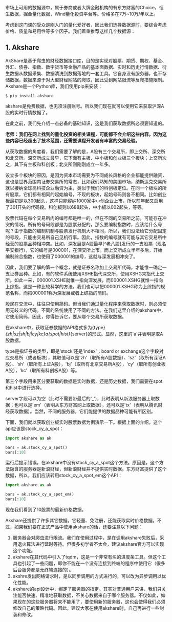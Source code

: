
市场上可用的数据源中，属于券商或者大牌金融机构的有东方财富的Choice，恒生数据，掘金量化数据，Wind量化投资平台等。价格多在7万~10万/年以上。

考虑到这门课的受众是刚入门的量化爱好者，因此我们选择数据源时，要综合考虑价格、质量和易用性等多个因子。我们着重推荐这样几个数据源：

## 1. Akshare
AkShare是基于爬虫的财经数据接口库，目的是实现对股票、期货、期权、基金、外汇、债券、指数、数字货币等金融产品的基本面数据、实时和历史行情数据、衍生数据从数据采集、数据清洗到数据落地的一套工具。它自身没有服务器，也不存储数据，数据来源于对大型财经网站的爬取，因此受到网站限流等反爬措施限制。
Akshare是一个Python库，我们使用pip来安装：
```shell
$ pip install akshare
```
akshare是免费数据，也无须注册账号。所以我们现在就可以使用它来获取沪深A股的实时行情数据了。

在此之前，我们先介绍一点必备的基础知识，这是我们获取数据所必须要知道的。

**老师：我们在网上找到的量化投资的相关课程，可能都不会介绍这些内容。因为这些内容已经超出了技术范围，还需要课程开发者有丰富的交易经验。**

从获取数据的角度看，我们需要了解的是，A股有三个交易所，即上交所、深交所和北交所。深交所成立最早，它下面有主板、中小板和创业板三个板块；上交所次之，其下有主板和科创板；北交所则刚刚成立一年多。

设立多个板块的原因，是因为资本市场需要为不同成长风格的企业都能提供融资，这也是世界范围内证券交易所的常态，比如我们熟知的美国市场，纳斯达克交易所就以接纳全球高科技企业融资为主，类似于我们的科创板定位。在同一个板块的所有股票，它们都有相同的起始编号，不现的板块，起始号码则各不相同。比如创业板最初是以300起头，这样只能容纳1000家中小创企业上市，所以前年起又启用了301开头的代码段。科创板则以688起头，中小板以002起头，等等。

股票代码在每个交易所内的编号都是唯一的，但在不同的交易所之前，可能存在冲突的情况。所有的号码段都是为股票分配的，那么要编制指数时，应该给什么号呢？由于指数的编制机制与股票发行机制大不相同，所以，我们没法给它分配固定的号段，只能由交易所自己见机行事。因此，指数的编号就有可能与其它交易所中经营的股票品种相冲突。比如，深发展是A股最早[^老八股]发行的一支股票（现名平安银行），它的编号是000001，在深交所上市。而上交所成立半年多后，开始编制综合指数，也使用了000001的编号，这就与深发展相冲突了。

因此，我们要了解的第一个概念，就是证券名称加上交易所代码，才能惟一确定一支证券品种。比如，有的软件系统使用XSHE指代深交所，使用XSHG来指代上交所。如此一来，000001.XSHE就惟一指向深发展，而000001.XSHG就惟一指向上综指。这是一种比较科学的方法。我们也可以把000001.XSHG称为上综指的规范名称，而把000001称为深发展或者上综指的简码。

股民在交流中，往往只使用简码。但当我们通过量化程序来获取数据时，则必须使用无歧义的代码。不同的系统使用了不同的方法。在我们这里介绍的akshare中，它使用简码，因此，你得告诉它，要从哪个交易所获取数据。

在akshare中，获取证券数据的API格式多为{type}_{zh|sz|sh|bj|cy|kc}_a_{spot|hist}_{server}的形式。显然，这里的'a'并表明是取A股数据。

type是指证券的类型，即是'stock'还是'index'；board or exchange这个字段对应交易所（或者板块），其取值可以是'zh'（取所有A股数据）、'sz'（取所有深证A股）、'sh'（取所有上证A股），'bj'（取所有北京交易所A股），'cy'（取所有创业板A股），'kc'（取所有科创板A股）等。

第三个字段用来区分要获取的数据是实时数据，还是历史数据，我们需要在spot和hist中进行选择。

server字段可以为空（此时不需要带最后的'_')，此时表明从新浪服务器上取数据；也可以是'em'（表明从东方财富网上取数据），还可以是'tx'（表明从腾讯财经获取数据）。当然，不同的服务器，它们能提供的数据品种可能有所区别。

下面，我们就以获取创业板实时股票数据为例演示一下。根据上面的介绍，这个api应该是stock_cy_a_spot：

```python
import akshare as ak

bars = ak.stock_cy_a_spot()
bars[:10]
```
运行后提示错误，在akshare中没有stock_cy_a_spot这个方法。原因是，这个方法隐含的服务器是新浪财经，但新浪财经并不提供实时数据。东方财富提供了这个数据，所以，我们应该转用stock_cy_a_spot_em这个API：
```python
import akshare as ak

bars = ak.stock_cy_a_spot_em()
bars[:10]
```
现在我们看到了10股票的最新价格数据。

Akshare还提供了许多其它数据。它轻量、免注册，还能获取实时价格数据。不过，如果我们要在正式产品中使用akshare的话，还要注意以下问题：
1. 服务器会对爬虫进行限流。我们在使用过程中，是在调用akshare失败后，采用退火算法进行延时等待。但很多初学者不太会，建议akshare官方可以实现这个功能。
2. akshare在其代码中引入了tqdm，这是一个非常有名的进度条工具。但这个工具也引起了一些问题，即你不能在一个没有连接到终端的程序中使用它（很多后台服务都是无终端连接的）。
3. akshre发出网络请求时，是以同步调用的方式进行的，可以改为异步调用以优化性能。
4. akshare的api设计中，绑定了服务器的指定。其实对普通用户来讲，我们只关注能否快速、精准地获取数据，不关心数据来自于哪个服务器。不仅如此，如果现在的这些服务器将来不能用了，要使用新的服务器，这也会使得我们必须修改自己的策略代码。因此，建议大家在使用akshare时，自己再进行一些封装和修改。


